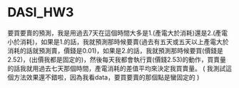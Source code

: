 # DASI_HW3

要買要賣的預測，我是用過去7天在這個時間大多是1.(產電大於消耗)還是2.(產電小於消耗)，如果是1.的話，我就預測那時候要賣(過去有五天或五天以上產電大於消耗的話就預測賣，價錢是0.01)，如果是2.的話，我就預測那時候要買(價錢是2.52)，(出價我都是固定的)，然後每天我都會執行賣(價錢2.53)的動作，買賣量的話我就用過去七天那個時間，產電消耗的差值平均來決定我買賣量。 ( 我測試這個方法效果還不錯啦，因為我看data，要買要賣的那個點是蠻固定的 )
